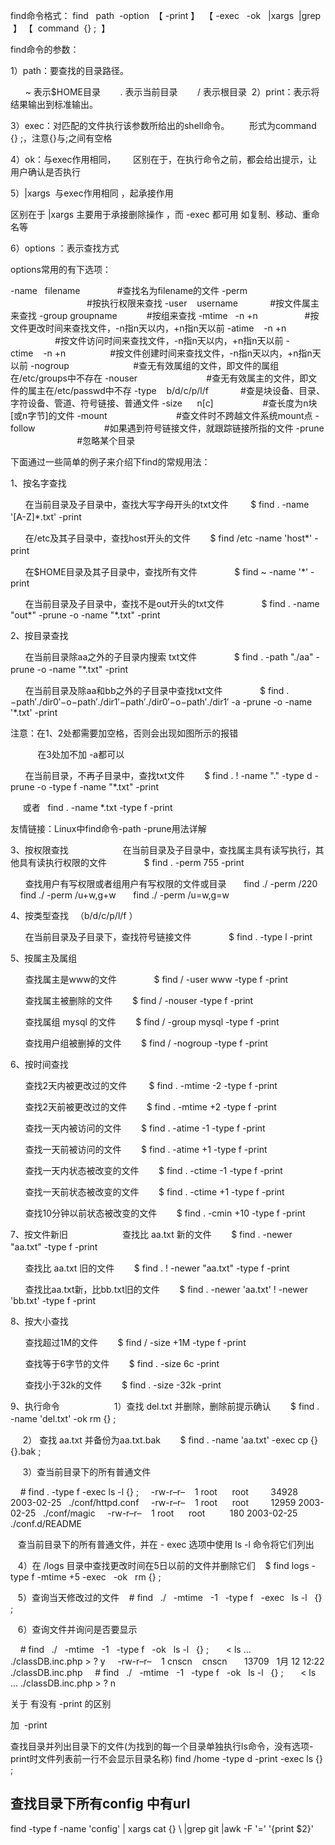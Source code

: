 find命令格式：
find   path  -option  【 -print 】  【 -exec   -ok   |xargs  |grep  】 【  command  {} \;  】

find命令的参数：

1）path：要查找的目录路径。 

      ~ 表示$HOME目录
       . 表示当前目录
       / 表示根目录 
2）print：表示将结果输出到标准输出。 

3）exec：对匹配的文件执行该参数所给出的shell命令。 
      形式为command {} \;，注意{}与\;之间有空格 

4）ok：与exec作用相同，
      区别在于，在执行命令之前，都会给出提示，让用户确认是否执行 

5）|xargs  与exec作用相同 ，起承接作用

区别在于 |xargs 主要用于承接删除操作 ，而 -exec 都可用 如复制、移动、重命名等

6）options ：表示查找方式

options常用的有下选项：

-name   filename               #查找名为filename的文件
-perm                                #按执行权限来查找
-user    username             #按文件属主来查找
-group groupname            #按组来查找
-mtime   -n +n                   #按文件更改时间来查找文件，-n指n天以内，+n指n天以前
-atime    -n +n                   #按文件访问时间来查找文件，-n指n天以内，+n指n天以前
-ctime    -n +n                  #按文件创建时间来查找文件，-n指n天以内，+n指n天以前
-nogroup                          #查无有效属组的文件，即文件的属组在/etc/groups中不存在
-nouser                            #查无有效属主的文件，即文件的属主在/etc/passwd中不存
-type    b/d/c/p/l/f             #查是块设备、目录、字符设备、管道、符号链接、普通文件
-size      n[c]                    #查长度为n块[或n字节]的文件
-mount                            #查文件时不跨越文件系统mount点
-follow                            #如果遇到符号链接文件，就跟踪链接所指的文件
-prune                            #忽略某个目录

下面通过一些简单的例子来介绍下find的常规用法： 

1、按名字查找 

      在当前目录及子目录中，查找大写字母开头的txt文件 
       $ find . -name '[A-Z]*.txt' -print 　　

      在/etc及其子目录中，查找host开头的文件 
      $ find /etc -name 'host*' -print 　　

      在$HOME目录及其子目录中，查找所有文件 　　
      $ find ~ -name '*' -print 

      在当前目录及子目录中，查找不是out开头的txt文件 　　
      $ find . -name "out*" -prune -o -name "*.txt" -print 

2、按目录查找 　　

      在当前目录除aa之外的子目录内搜索 txt文件 　　
      $ find . -path "./aa" -prune -o -name "*.txt" -print 　　

      在当前目录及除aa和bb之外的子目录中查找txt文件 　　
      $ find . −path′./dir0′−o−path′./dir1′−path′./dir0′−o−path′./dir1′ -a -prune -o -name '*.txt' -print



注意：在1、2处都需要加空格，否则会出现如图所示的报错

           在3处加不加 -a都可以

      在当前目录，不再子目录中，查找txt文件 
      $ find . ! -name "." -type d -prune -o -type f -name "*.txt" -print 

     或者   find . -name *.txt -type f -print


友情链接：Linux中find命令-path -prune用法详解

3、按权限查找 　　
      
      在当前目录及子目录中，查找属主具有读写执行，其他具有读执行权限的文件 　　
      $ find . -perm 755 -print 

      查找用户有写权限或者组用户有写权限的文件或目录
      find ./ -perm /220
      find ./ -perm /u+w,g+w
      find ./ -perm /u=w,g=w


4、按类型查找 　（b/d/c/p/l/f ）　

      在当前目录及子目录下，查找符号链接文件 　　
      $ find . -type l -print 

5、按属主及属组 　　

      查找属主是www的文件 　　
      $ find / -user www -type f -print 　　

      查找属主被删除的文件 
      $ find / -nouser -type f -print 　　

      查找属组 mysql 的文件 
      $ find / -group mysql -type f -print 　　

      查找用户组被删掉的文件 
      $ find / -nogroup -type f -print 

6、按时间查找 　　

      查找2天内被更改过的文件 
       $ find . -mtime -2 -type f -print 　　

      查找2天前被更改过的文件 
      $ find . -mtime +2 -type f -print 　　

      查找一天内被访问的文件 
      $ find . -atime -1 -type f -print 　　

      查找一天前被访问的文件 
      $ find . -atime +1 -type f -print 　　

      查找一天内状态被改变的文件 
      $ find . -ctime -1 -type f -print 　　

      查找一天前状态被改变的文件 
      $ find . -ctime +1 -type f -print 　　

      查找10分钟以前状态被改变的文件 
      $ find . -cmin +10 -type f -print 

7、按文件新旧 　　
      
      查找比 aa.txt 新的文件 
      $ find . -newer "aa.txt" -type f -print 　　

      查找比 aa.txt 旧的文件 
      $ find . ! -newer "aa.txt" -type f -print 　　

      查找比aa.txt新，比bb.txt旧的文件 
      $ find . -newer 'aa.txt' ! -newer 'bb.txt' -type f -print 

8、按大小查找 　　

      查找超过1M的文件 
      $ find / -size +1M -type f -print 　　

      查找等于6字节的文件 
      $ find . -size 6c -print 　　

      查找小于32k的文件 
      $ find . -size -32k -print 

9、执行命令 　　
      
      1）查找 del.txt 并删除，删除前提示确认 
      $ find . -name 'del.txt' -ok rm {} \; 　　

     2） 查找 aa.txt 并备份为aa.txt.bak 
      $ find . -name 'aa.txt' -exec cp {} {}.bak \;

     3）查当前目录下的所有普通文件

    # find . -type f -exec ls -l {} \; 
   -rw-r–r–    1 root      root         34928 2003-02-25   ./conf/httpd.conf 
   -rw-r–r–    1 root      root         12959 2003-02-25   ./conf/magic 
   -rw-r–r–    1 root      root          180 2003-02-25   ./conf.d/README 


   查当前目录下的所有普通文件，并在 - exec 选项中使用 ls -l 命令将它们列出


   4）在 /logs 目录中查找更改时间在5日以前的文件并删除它们
   $ find logs -type f -mtime +5 -exec   -ok   rm {} \;


   5）查询当天修改过的文件
   # find   ./   -mtime   -1   -type f   -exec   ls -l   {} \;


   6）查询文件并询问是否要显示


    # find   ./   -mtime   -1   -type f   -ok   ls -l   {} \;  
    < ls … ./classDB.inc.php > ? y
    -rw-r–r–    1 cnscn    cnscn       13709   1月 12 12:22 ./classDB.inc.php
    # find   ./   -mtime   -1   -type f   -ok   ls -l   {} \;  
    < ls … ./classDB.inc.php > ? n

关于 有没有 -print 的区别

加  -print

查找目录并列出目录下的文件(为找到的每一个目录单独执行ls命令，没有选项-print时文件列表前一行不会显示目录名称)
find /home -type d -print -exec ls {} \;



##  查找目录下所有config  中有url
find -type f -name 'config' | xargs cat {} \ |grep git |awk -F '=' '{print $2}'